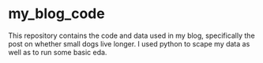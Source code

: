 # my_blog_code
This repository contains the code and data used in my blog, specifically the post on whether small dogs live longer. I used python to scape my data as well as to run some basic eda.
